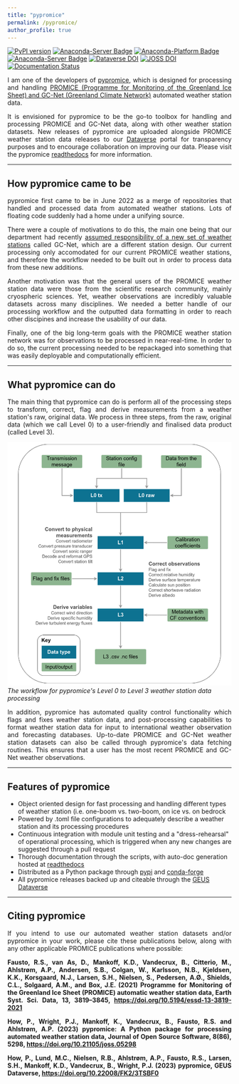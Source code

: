 ```yaml
---
title: "pypromice"
permalink: /pypromice/
author_profile: true
---
```


<a href='https://badge.fury.io/py/pypromice'> <img src='https://badge.fury.io/py/pypromice.svg' alt='PyPI version' /></a> <a href='https://anaconda.org/conda-forge/pypromice'> <img src='https://anaconda.org/conda-forge/pypromice/badges/version.svg' alt='Anaconda-Server Badge' /></a> <a href='https://anaconda.org/conda-forge/pypromice'> <img src='https://anaconda.org/conda-forge/pypromice/badges/platforms.svg' alt='Anaconda-Platform Badge' /></a> <a href='https://www.doi.org/10.22008/FK2/3TSBF0'> <img src='https://anaconda.org/conda-forge/pypromice/badges/version.svg' alt='Anaconda-Server Badge' /></a> <a href='https://www.doi.org/10.22008/FK2/3TSBF0'> <img src='https://img.shields.io/badge/Dataverse DOI-10.22008/FK2/3TSBF0-orange' alt='Dataverse DOI' /></a> <a href='https://doi.org/10.21105/joss.05298'> <img src='https://joss.theoj.org/papers/10.21105/joss.05298/status.svg' alt='JOSS DOI' /></a> <a href='https://pypromice.readthedocs.io/en/latest/?badge=latest'> <img src='https://readthedocs.org/projects/pypromice/badge/?version=latest' alt='Documentation Status' /></a><br>


<p style="text-align:justify;">I am one of the developers of <a href="https://github.com/GEUS-Glaciology-and-Climate/pypromice">pypromice</a>, which is designed for processing and handling <a href="https://promice.org">PROMICE (Programme for Monitoring of the Greenland Ice Sheet) and GC-Net (Greenland Climate Network)</a> automated weather station data.</p>

<p style="text-align:justify;">It is envisioned for pypromice to be the go-to toolbox for handling and processing PROMICE and GC-Net data, along with other weather station datasets. New releases of pypromice are uploaded alongside PROMICE weather station data releases to our <a href="https://dataverse.geus.dk/dataverse/PROMICE">Dataverse</a> portal for transparency purposes and to encourage collaboration on improving our data. Please visit the pypromice <a href="https://pypromice.readthedocs.io/en/latest/?badge=latest">readthedocs</a> for more information.</p>

<hr>

<h2> How pypromice came to be </h2>

<p style="text-align:justify;">pypromice first came to be in June 2022 as a merge of repositories that handled and processed data from automated weather stations. Lots of floating code suddenly had a home under a unifying source. </p>

<p style="text-align:justify;">There were a couple of motivations to do this, the main one being that our department had recently <a href="https://eng.geus.dk/about/news/news-archive/2020/december/geus-takes-over-american-climate-stations-on-the-greenland-ice-sheet">assumed responsibility of a new set of weather stations</a> called GC-Net, which are a different station design. Our current processing only accomodated for our current PROMICE weather stations, and therefore the workflow needed to be built out in order to process data from these new additions.</p>

<p style="text-align:justify;">Another motivation was that the general users of the PROMICE weather station data were those from the scientific research community, mainly cryospheric sciences. Yet, weather observations are incredibly valuable datasets across many disciplines. We needed a better handle of our processing workflow and the outputted data formatting in order to reach other discipines and increase the usability of our data.</p>

<p style="text-align:justify;">Finally, one of the big long-term goals with the PROMICE weather station network was for observations to be processed in near-real-time. In order to do so, the current processing needed to be repackaged into something that was easily deployable and computationally efficient.</p>

<hr>

<h2> What pypromice can do </h2>

<p style="text-align:justify;">The main thing that pypromice can do is perform all of the processing steps to transform, correct, flag and derive measurements from a weather station's raw, original data. We process in three steps, from the raw, original data (which we call Level 0) to a user-friendly and finalised data product (called Level 3).</p>

<img class="alignnone size-full wp-image-7666" src="https://github.com/GEUS-Glaciology-and-Climate/geus-glaciology-and-climate.github.io/blob/master/assets/images/pypromice_process_design.png?raw=true" alt="pypromice processing workflow" width="800" align="aligncenter" /><br> *The workflow for pypromice's Level 0 to Level 3 weather station data processing*

<p style="text-align:justify;">In addition, pypromice has automated quality control functionality which flags and fixes weather station data, and post-processing capabilities to format weather station data for input to international weather observation and forecasting databases. Up-to-date PROMICE and GC-Net weather station datasets can also be called through pypromice's data fetching routines. This ensures that a user has the most recent PROMICE and GC-Net weather observations.</p>

<hr>

<h2> Features of pypromice </h2>

<ul>
	<li>Object oriented design for fast processing and handling different types of weather station (i.e. one-boom vs. two-boom, on ice vs. on bedrock</li>
	<li>Powered by .toml file configurations to adequately describe a weather station and its processing procedures</li>
	<li>Continuous integration with module unit testing and a "dress-rehearsal" of operational processing, which is triggered when any new changes are suggested through a pull request</li>
	<li>Thorough documentation through the scripts, with auto-doc generation hosted at <a href='https://pypromice.readthedocs.io/en/latest/?badge=latest'>readthedocs</a></li>
	<li>Distributed as a Python package through <a href="https://pypi.org/project/pypromice/">pypi</a> and <a href="https://anaconda.org/conda-forge/pypromice">conda-forge</a></li>
	<li>All pypromice releases backed up and citeable through the <a href='https://www.doi.org/10.22008/FK2/3TSBF0'>GEUS Dataverse</a></li>
</ul>

<hr>

<h2> Citing pypromice </h2>

<p style="text-align:justify;">If you intend to use our automated weather station datasets and/or pypromice in your work, please cite these publications below, along with any other applicable PROMICE publications where possible:</p>

<p style="text-align:justify;"><b>Fausto, R.S., van As, D., Mankoff, K.D., Vandecrux, B., Citterio, M., Ahlstrøm, A.P., Andersen, S.B., Colgan, W., Karlsson, N.B., Kjeldsen, K.K., Korsgaard, N.J., Larsen, S.H., Nielsen, S., Pedersen, A.Ø., Shields, C.L., Solgaard, A.M., and Box, J.E. (2021) Programme for Monitoring of the Greenland Ice Sheet (PROMICE) automatic weather station data, Earth Syst. Sci. Data, 13, 3819–3845, <a href="https://doi.org/10.5194/essd-13-3819-2021">https://doi.org/10.5194/essd-13-3819-2021</a></b></p>

<p style="text-align:justify;"><b>How, P., Wright, P.J., Mankoff, K., Vandecrux, B., Fausto, R.S. and Ahlstrøm, A.P. (2023) pypromice: A Python package for processing automated weather station data, Journal of Open Source Software, 8(86), 5298, <a href="https://doi.org/10.21105/joss.05298">https://doi.org/10.21105/joss.05298</a></b></p> 

<p style="text-align:justify;"><b>How, P., Lund, M.C., Nielsen, R.B., Ahlstrøm, A.P., Fausto, R.S., Larsen, S.H., Mankoff, K.D., Vandecrux, B., Wright, P.J. (2023) pypromice, GEUS Dataverse, <a href="https://doi.org/10.22008/FK2/3TSBF0">https://doi.org/10.22008/FK2/3TSBF0</a></b></p>  
